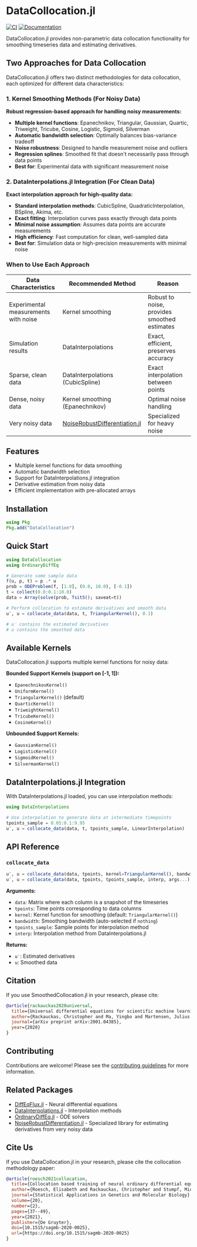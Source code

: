# DataCollocation.jl

[![CI](https://github.com/ChrisRackauckas-Claude/DataCollocation.jl/actions/workflows/CI.yml/badge.svg)](https://github.com/ChrisRackauckas-Claude/DataCollocation.jl/actions/workflows/CI.yml)
[![Documentation](https://github.com/ChrisRackauckas-Claude/DataCollocation.jl/actions/workflows/documentation.yml/badge.svg)](https://chrismrackauckas-claude.github.io/DataCollocation.jl/)

DataCollocation.jl provides non-parametric data collocation functionality for smoothing timeseries data and estimating derivatives.

## Two Approaches for Data Collocation

DataCollocation.jl offers two distinct methodologies for data collocation, each optimized for different data characteristics:

### 1. Kernel Smoothing Methods (For Noisy Data)
**Robust regression-based approach for handling noisy measurements:**
- **Multiple kernel functions**: Epanechnikov, Triangular, Gaussian, Quartic, Triweight, Tricube, Cosine, Logistic, Sigmoid, Silverman
- **Automatic bandwidth selection**: Optimally balances bias-variance tradeoff
- **Noise robustness**: Designed to handle measurement noise and outliers
- **Regression splines**: Smoothed fit that doesn't necessarily pass through data points
- **Best for**: Experimental data with significant measurement noise

### 2. DataInterpolations.jl Integration (For Clean Data)
**Exact interpolation approach for high-quality data:**
- **Standard interpolation methods**: CubicSpline, QuadraticInterpolation, BSpline, Akima, etc.
- **Exact fitting**: Interpolation curves pass exactly through data points
- **Minimal noise assumption**: Assumes data points are accurate measurements
- **High efficiency**: Fast computation for clean, well-sampled data
- **Best for**: Simulation data or high-precision measurements with minimal noise

### When to Use Each Approach

| Data Characteristics | Recommended Method | Reason |
|---------------------|-------------------|---------|
| Experimental measurements with noise | Kernel smoothing | Robust to noise, provides smoothed estimates |
| Simulation results | DataInterpolations | Exact, efficient, preserves accuracy |
| Sparse, clean data | DataInterpolations (CubicSpline) | Exact interpolation between points |
| Dense, noisy data | Kernel smoothing (Epanechnikov) | Optimal noise handling |
| Very noisy data | [NoiseRobustDifferentiation.jl](https://adrianhill.de/NoiseRobustDifferentiation.jl/dev/examples/) | Specialized for heavy noise |

## Features

- Multiple kernel functions for data smoothing
- Automatic bandwidth selection
- Support for DataInterpolations.jl integration
- Derivative estimation from noisy data
- Efficient implementation with pre-allocated arrays

## Installation

```julia
using Pkg
Pkg.add("DataCollocation")
```

## Quick Start

```julia
using DataCollocation
using OrdinaryDiffEq

# Generate some sample data
f(u, p, t) = p .* u
prob = ODEProblem(f, [1.0], (0.0, 10.0), [-0.1])
t = collect(0.0:0.1:10.0)
data = Array(solve(prob, Tsit5(); saveat=t))

# Perform collocation to estimate derivatives and smooth data
u′, u = collocate_data(data, t, TriangularKernel(), 0.1)

# u′ contains the estimated derivatives
# u contains the smoothed data
```

## Available Kernels

DataCollocation.jl supports multiple kernel functions for noisy data:

**Bounded Support Kernels (support on [-1, 1]):**
- `EpanechnikovKernel()`
- `UniformKernel()`
- `TriangularKernel()` (default)
- `QuarticKernel()`
- `TriweightKernel()`
- `TricubeKernel()`
- `CosineKernel()`

**Unbounded Support Kernels:**
- `GaussianKernel()`
- `LogisticKernel()`
- `SigmoidKernel()`
- `SilvermanKernel()`

## DataInterpolations.jl Integration

With DataInterpolations.jl loaded, you can use interpolation methods:

```julia
using DataInterpolations

# Use interpolation to generate data at intermediate timepoints
tpoints_sample = 0.05:0.1:9.95
u′, u = collocate_data(data, t, tpoints_sample, LinearInterpolation)
```

## API Reference

### `collocate_data`

```julia
u′, u = collocate_data(data, tpoints, kernel=TriangularKernel(), bandwidth=nothing)
u′, u = collocate_data(data, tpoints, tpoints_sample, interp, args...)
```

**Arguments:**
- `data`: Matrix where each column is a snapshot of the timeseries
- `tpoints`: Time points corresponding to data columns
- `kernel`: Kernel function for smoothing (default: `TriangularKernel()`)
- `bandwidth`: Smoothing bandwidth (auto-selected if `nothing`)
- `tpoints_sample`: Sample points for interpolation method
- `interp`: Interpolation method from DataInterpolations.jl

**Returns:**
- `u′`: Estimated derivatives
- `u`: Smoothed data

## Citation

If you use SmoothedCollocation.jl in your research, please cite:

```bibtex
@article{rackauckas2020universal,
  title={Universal differential equations for scientific machine learning},
  author={Rackauckas, Christopher and Ma, Yingbo and Martensen, Julius and Warner, Collin and Zubov, Kirill and Supekar, Rohit and Skinner, Dominic and Ramadhan, Ali and Edelman, Alan},
  journal={arXiv preprint arXiv:2001.04385},
  year={2020}
}
```

## Contributing

Contributions are welcome! Please see the [contributing guidelines](CONTRIBUTING.md) for more information.

## Related Packages

- [DiffEqFlux.jl](https://github.com/SciML/DiffEqFlux.jl) - Neural differential equations
- [DataInterpolations.jl](https://github.com/SciML/DataInterpolations.jl) - Interpolation methods
- [OrdinaryDiffEq.jl](https://github.com/SciML/OrdinaryDiffEq.jl) - ODE solvers
- [NoiseRobustDifferentiation.jl](https://adrianhill.de/NoiseRobustDifferentiation.jl/dev/examples/) - Specialized library for estimating derivatives from very noisy data

## Cite Us

If you use DataCollocation.jl in your research, please cite the collocation methodology paper:

```bibtex
@article{roesch2021collocation,
  title={Collocation based training of neural ordinary differential equations},
  author={Roesch, Elisabeth and Rackauckas, Christopher and Stumpf, Michael P. H.},
  journal={Statistical Applications in Genetics and Molecular Biology},
  volume={20},
  number={2},
  pages={37--49},
  year={2021},
  publisher={De Gruyter},
  doi={10.1515/sagmb-2020-0025},
  url={https://doi.org/10.1515/sagmb-2020-0025}
}
```